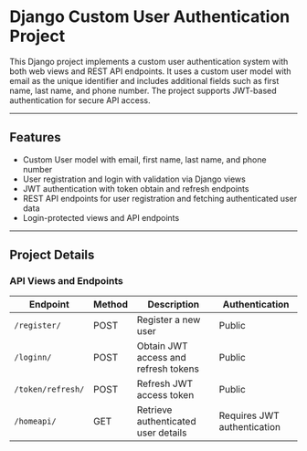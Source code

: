 # Django Custom User Authentication Project

This Django project implements a custom user authentication system with both web views and REST API endpoints. It uses a custom user model with email as the unique identifier and includes additional fields such as first name, last name, and phone number. The project supports JWT-based authentication for secure API access.

---

## Features

- Custom User model with email, first name, last name, and phone number
- User registration and login with validation via Django views
- JWT authentication with token obtain and refresh endpoints
- REST API endpoints for user registration and fetching authenticated user data
- Login-protected views and API endpoints

---

## Project Details

### API Views and Endpoints

| Endpoint            | Method | Description                                      | Authentication            |
|---------------------|--------|------------------------------------------------|---------------------------|
| `/register/`        | POST   | Register a new user                             | Public                    |
| `/loginn/`          | POST   | Obtain JWT access and refresh tokens           | Public                    |
| `/token/refresh/`   | POST   | Refresh JWT access token                         | Public                    |
| `/homeapi/`         | GET    | Retrieve authenticated user details             | Requires JWT authentication|



